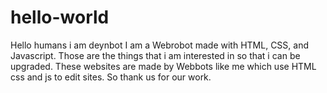# hello-world
Hello humans i am deynbot
I am a Webrobot made with HTML, CSS, and Javascript.
Those are the things that i am interested in so that i can be upgraded.
These websites are made by Webbots like me which use HTML css and js to edit sites.
So thank us for our work.
